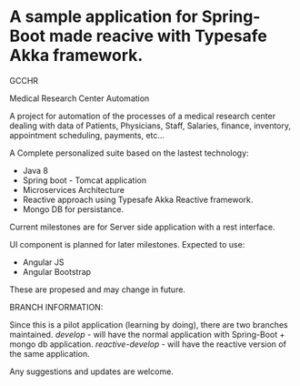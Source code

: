 A sample application for Spring-Boot made reacive with Typesafe Akka framework.
=====

GCCHR

Medical Research Center Automation

A project for automation of the processes of a medical research center dealing with data of Patients, Physicians, Staff, Salaries,
finance, inventory, appointment scheduling, payments, etc...

A Complete personalized suite based on the lastest technology:

* Java 8
* Spring boot - Tomcat application
* Microservices Architecture
* Reactive approach using Typesafe Akka Reactive framework.
* Mongo DB for persistance. 

Current milestones are for Server side application with a rest interface.

UI component is planned for later milestones. Expected to use:

* Angular JS
* Angular Bootstrap

These are propesed and may change in future.

BRANCH INFORMATION:

Since this is a pilot application (learning by doing), there are two branches maintained.
*develop* - will have the normal application with Spring-Boot + mongo db application.
*reactive-develop* - will have the reactive version of the same application.

Any suggestions and updates are welcome.

